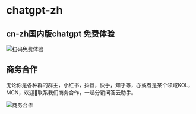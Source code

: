 # chatgpt-zh


## cn-zh国内版chatgpt 免费体验


![扫码免费体验](https://mmbiz.qpic.cn/mmbiz_jpg/5uqljuuZUWaVgNbXhk7RqjHPmyH4OqQia7CUkrU0SZxXPJpy7EUOMGU2T2K458tyxaOlN2gonnjibE45x4pBdl7A/0?wx_fmt=jpeg)


## 商务合作

无论你是各种群的群主，小红书，抖音，快手，知乎等，亦或者是某个领域KOL，MCN，欢迎👏联系我们商务合作，一起分销问答云助手。




![商务合作](https://mmbiz.qpic.cn/mmbiz_jpg/5uqljuuZUWYnR9IzPgic1CuqMYQxcjDfQAuGDrqBk5CibgibTHm9mtm8TAe3ozZMVp2BGq400xYnRDjGiaargVNjlw/0?wx_fmt=jpeg)
